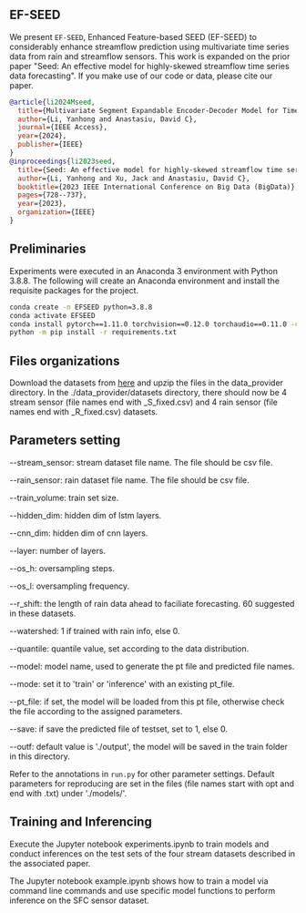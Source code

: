## EF-SEED

We present `EF-SEED`,  Enhanced Feature-based SEED (EF-SEED)  to considerably enhance streamflow prediction using multivariate time series data from rain and streamflow sensors. This work is expanded on the prior paper "Seed: An effective model for highly-skewed streamflow time series data forecasting". If you make use of our code or data, please cite our paper.


```bibtex
@article{li2024Mseed,
  title={Multivariate Segment Expandable Encoder-Decoder Model for Time Series Forecasting},
  author={Li, Yanhong and Anastasiu, David C},
  journal={IEEE Access},
  year={2024},
  publisher={IEEE}
}
@inproceedings{li2023seed,
  title={Seed: An effective model for highly-skewed streamflow time series data forecasting},
  author={Li, Yanhong and Xu, Jack and Anastasiu, David C},
  booktitle={2023 IEEE International Conference on Big Data (BigData)},
  pages={728--737},
  year={2023},
  organization={IEEE}
}
```

## Preliminaries

Experiments were executed in an Anaconda 3 environment with Python 3.8.8. The following will create an Anaconda environment and install the requisite packages for the project.

```bash
conda create -n EFSEED python=3.8.8
conda activate EFSEED
conda install pytorch==1.11.0 torchvision==0.12.0 torchaudio==0.11.0 -c pytorch
python -m pip install -r requirements.txt
```

## Files organizations

Download the datasets from [here](https://clp.engr.scu.edu/static/datasets/seed_datasets.zip) and upzip the files in the data_provider directory. In the ./data_provider/datasets directory, there should now be 4 stream sensor (file names end with _S_fixed.csv) and 4 rain sensor (file names end with _R_fixed.csv) datasets.


## Parameters setting

--stream_sensor: stream dataset file name. The file should be csv file.

--rain_sensor: rain dataset file name. The file should be csv file.

--train_volume: train set size.

--hidden_dim: hidden dim of lstm layers.

--cnn_dim: hidden dim of cnn layers.

--layer: number of layers.

--os_h: oversampling steps.

--os_l: oversampling frequency. 

--r_shift: the length of rain data ahead to faciliate forecasting. 60 suggested in these datasets.

--watershed: 1 if trained with rain info, else 0.

--quantile: quantile value, set according to the data distribution.

--model: model name, used to generate the pt file and predicted file names.

--mode: set it to 'train' or 'inference' with an existing pt_file.

--pt_file: if set, the model will be loaded from this pt file, otherwise check the file according to the assigned parameters.

--save: if save the predicted file of testset, set to 1, else 0.

--outf: default value is './output', the model will be saved in the train folder in this directory.

Refer to the annotations in `run.py` for other parameter settings. Default parameters for reproducing are set in the files (file names start with opt and end with .txt) under './models/'.

## Training and Inferencing

Execute the Jupyter notebook experiments.ipynb to train models and conduct inferences on the test sets of the four stream datasets described in the associated paper.

The Jupyter notebook example.ipynb shows how to train a model via command line commands and use specific model functions to perform inference on the SFC sensor dataset.
